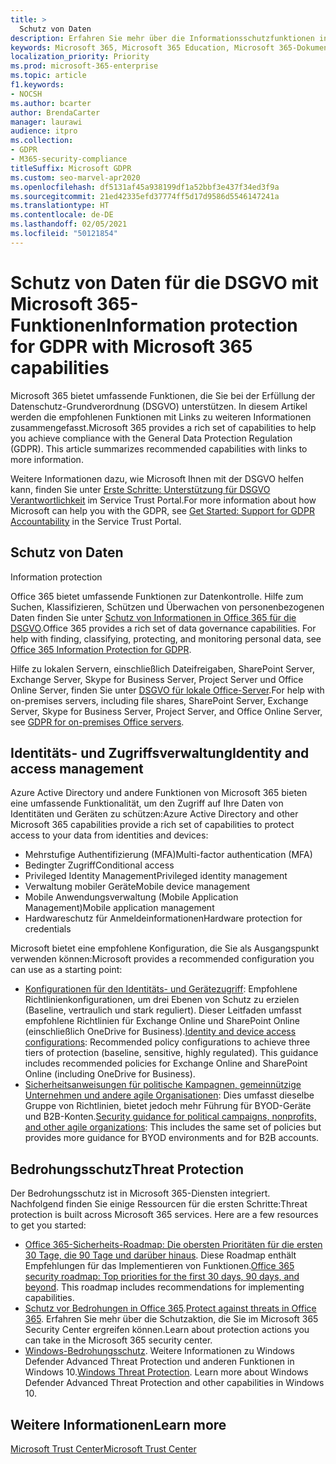```yaml
---
title: >
  Schutz von Daten
description: Erfahren Sie mehr über die Informationsschutzfunktionen in Microsoft 365 für die DSGVO (EU-Datenschutz-Grundverordnung).
keywords: Microsoft 365, Microsoft 365 Education, Microsoft 365-Dokumentation, DSGVO
localization_priority: Priority
ms.prod: microsoft-365-enterprise
ms.topic: article
f1.keywords:
- NOCSH
ms.author: bcarter
author: BrendaCarter
manager: laurawi
audience: itpro
ms.collection:
- GDPR
- M365-security-compliance
titleSuffix: Microsoft GDPR
ms.custom: seo-marvel-apr2020
ms.openlocfilehash: df5131af45a938199df1a52bbf3e437f34ed3f9a
ms.sourcegitcommit: 21ed42335efd37774ff5d17d9586d5546147241a
ms.translationtype: HT
ms.contentlocale: de-DE
ms.lasthandoff: 02/05/2021
ms.locfileid: "50121854"
---
```

# <a name="information-protection-for-gdpr-with-microsoft-365-capabilities"></a><span data-ttu-id="82cce-104">Schutz von Daten für die DSGVO mit Microsoft 365-Funktionen</span><span class="sxs-lookup"><span data-stu-id="82cce-104">Information protection for GDPR with Microsoft 365 capabilities</span></span>

<span data-ttu-id="82cce-p101">Microsoft 365 bietet umfassende Funktionen, die Sie bei der Erfüllung der Datenschutz-Grundverordnung (DSGVO) unterstützen. In diesem Artikel werden die empfohlenen Funktionen mit Links zu weiteren Informationen zusammengefasst.</span><span class="sxs-lookup"><span data-stu-id="82cce-p101">Microsoft 365 provides a rich set of capabilities to help you achieve compliance with the General Data Protection Regulation (GDPR). This article summarizes recommended capabilities with links to more information.</span></span>

<span data-ttu-id="82cce-107">Weitere Informationen dazu, wie Microsoft Ihnen mit der DSGVO helfen kann, finden Sie unter [Erste Schritte: Unterstützung für DSGVO Verantwortlichkeit](https://servicetrust.microsoft.com/ViewPage/GDPRGetStarted) im Service Trust Portal.</span><span class="sxs-lookup"><span data-stu-id="82cce-107">For more information about how Microsoft can help you with the GDPR, see [Get Started: Support for GDPR Accountability](https://servicetrust.microsoft.com/ViewPage/GDPRGetStarted) in the Service Trust Portal.</span></span>

## <a name="information-protection"></a><span data-ttu-id="82cce-108">Schutz von Daten
</span><span class="sxs-lookup"><span data-stu-id="82cce-108">Information protection</span></span>

<span data-ttu-id="82cce-p102">Office 365 bietet umfassende Funktionen zur Datenkontrolle. Hilfe zum Suchen, Klassifizieren, Schützen und Überwachen von personenbezogenen Daten finden Sie unter [Schutz von Informationen in Office 365 für die DSGVO](/microsoft-365/compliance/office-365-information-protection-for-gdpr).</span><span class="sxs-lookup"><span data-stu-id="82cce-p102">Office 365 provides a rich set of data governance capabilities. For help with finding, classifying, protecting, and monitoring personal data, see [Office 365 Information Protection for GDPR](/microsoft-365/compliance/office-365-information-protection-for-gdpr).</span></span>

<span data-ttu-id="82cce-111">Hilfe zu lokalen Servern, einschließlich Dateifreigaben, SharePoint Server, Exchange Server, Skype for Business Server, Project Server und Office Online Server, finden Sie unter [DSGVO für lokale Office-Server](/microsoft-365/compliance/gdpr-for-office-servers).</span><span class="sxs-lookup"><span data-stu-id="82cce-111">For help with on-premises servers, including file shares, SharePoint Server, Exchange Server, Skype for Business Server, Project Server, and Office Online Server, see [GDPR for on-premises Office servers](/microsoft-365/compliance/gdpr-for-office-servers).</span></span> 

## <a name="identity-and-access-management"></a><span data-ttu-id="82cce-112">Identitäts- und Zugriffsverwaltung</span><span class="sxs-lookup"><span data-stu-id="82cce-112">Identity and access management</span></span>

<span data-ttu-id="82cce-113">Azure Active Directory und andere Funktionen von Microsoft 365 bieten eine umfassende Funktionalität, um den Zugriff auf Ihre Daten von Identitäten und Geräten zu schützen:</span><span class="sxs-lookup"><span data-stu-id="82cce-113">Azure Active Directory and other Microsoft 365 capabilities provide a rich set of capabilities to protect access to your data from identities and devices:</span></span>

- <span data-ttu-id="82cce-114">Mehrstufige Authentifizierung (MFA)</span><span class="sxs-lookup"><span data-stu-id="82cce-114">Multi-factor authentication (MFA)</span></span>
- <span data-ttu-id="82cce-115">Bedingter Zugriff</span><span class="sxs-lookup"><span data-stu-id="82cce-115">Conditional access</span></span>
- <span data-ttu-id="82cce-116">Privileged Identity Management</span><span class="sxs-lookup"><span data-stu-id="82cce-116">Privileged identity management</span></span>
- <span data-ttu-id="82cce-117">Verwaltung mobiler Geräte</span><span class="sxs-lookup"><span data-stu-id="82cce-117">Mobile device management</span></span>
- <span data-ttu-id="82cce-118">Mobile Anwendungsverwaltung (Mobile Application Management)</span><span class="sxs-lookup"><span data-stu-id="82cce-118">Mobile application management</span></span>
- <span data-ttu-id="82cce-119">Hardwareschutz für Anmeldeinformationen</span><span class="sxs-lookup"><span data-stu-id="82cce-119">Hardware protection for credentials</span></span>

<span data-ttu-id="82cce-120">Microsoft bietet eine empfohlene Konfiguration, die Sie als Ausgangspunkt verwenden können:</span><span class="sxs-lookup"><span data-stu-id="82cce-120">Microsoft provides a recommended configuration you can use as a starting point:</span></span>

- <span data-ttu-id="82cce-p103">[Konfigurationen für den Identitäts- und Gerätezugriff](/microsoft-365/security/office-365-security/microsoft-365-policies-configurations): Empfohlene Richtlinienkonfigurationen, um drei Ebenen von Schutz zu erzielen (Baseline, vertraulich und stark reguliert). Dieser Leitfaden umfasst empfohlene Richtlinien für Exchange Online und SharePoint Online (einschließlich OneDrive for Business).</span><span class="sxs-lookup"><span data-stu-id="82cce-p103">[Identity and device access configurations](/microsoft-365/security/office-365-security/microsoft-365-policies-configurations): Recommended policy configurations to achieve three tiers of protection (baseline, sensitive, highly regulated). This guidance includes recommended policies for Exchange Online and SharePoint Online (including OneDrive for Business).</span></span>
- <span data-ttu-id="82cce-123">[Sicherheitsanweisungen für politische Kampagnen, gemeinnützige Unternehmen und andere agile Organisationen](/microsoft-365/security/office-365-security/microsoft-security-guidance-for-political-campaigns-nonprofits-and-other-agile-o): Dies umfasst dieselbe Gruppe von Richtlinien, bietet jedoch mehr Führung für BYOD-Geräte und B2B-Konten.</span><span class="sxs-lookup"><span data-stu-id="82cce-123">[Security guidance for political campaigns, nonprofits, and other agile organizations](/microsoft-365/security/office-365-security/microsoft-security-guidance-for-political-campaigns-nonprofits-and-other-agile-o): This includes the same set of policies but provides more guidance for BYOD environments and for B2B accounts.</span></span>

## <a name="threat-protection"></a><span data-ttu-id="82cce-124">Bedrohungsschutz</span><span class="sxs-lookup"><span data-stu-id="82cce-124">Threat Protection</span></span>

<span data-ttu-id="82cce-p104">Der Bedrohungsschutz ist in Microsoft 365-Diensten integriert. Nachfolgend finden Sie einige Ressourcen für die ersten Schritte:</span><span class="sxs-lookup"><span data-stu-id="82cce-p104">Threat protection is built across Microsoft 365 services. Here are a few resources to get you started:</span></span>

- <span data-ttu-id="82cce-p105">[Office 365-Sicherheits-Roadmap: Die obersten Prioritäten für die ersten 30 Tage, die 90 Tage und darüber hinaus](/microsoft-365/security/office-365-security/security-roadmap). Diese Roadmap enthält Empfehlungen für das Implementieren von Funktionen.</span><span class="sxs-lookup"><span data-stu-id="82cce-p105">[Office 365 security roadmap: Top priorities for the first 30 days, 90 days, and beyond](/microsoft-365/security/office-365-security/security-roadmap). This roadmap includes recommendations for implementing capabilities.</span></span> 
- <span data-ttu-id="82cce-129">[Schutz vor Bedrohungen in Office 365](/microsoft-365/security/office-365-security/protect-against-threats).</span><span class="sxs-lookup"><span data-stu-id="82cce-129">[Protect against threats in Office 365](/microsoft-365/security/office-365-security/protect-against-threats).</span></span> <span data-ttu-id="82cce-130">Erfahren Sie mehr über die Schutzaktion, die Sie im Microsoft 365 Security Center ergreifen können.</span><span class="sxs-lookup"><span data-stu-id="82cce-130">Learn about protection actions you can take in the Microsoft 365 security center.</span></span>
- <span data-ttu-id="82cce-p107">[Windows-Bedrohungsschutz](/windows/security/threat-protection/). Weitere Informationen zu Windows Defender Advanced Threat Protection und anderen Funktionen in Windows 10.</span><span class="sxs-lookup"><span data-stu-id="82cce-p107">[Windows Threat Protection](/windows/security/threat-protection/). Learn more about Windows Defender Advanced Threat Protection and other capabilities in Windows 10.</span></span>

## <a name="learn-more"></a><span data-ttu-id="82cce-133">Weitere Informationen</span><span class="sxs-lookup"><span data-stu-id="82cce-133">Learn more</span></span>

[<span data-ttu-id="82cce-134">Microsoft Trust Center</span><span class="sxs-lookup"><span data-stu-id="82cce-134">Microsoft Trust Center</span></span>](https://www.microsoft.com/trust-center/privacy/gdpr-overview)
